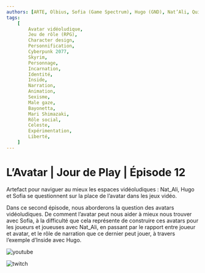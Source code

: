 ```yaml
---
authors: [ARTE, Olbius, Sofia (Game Spectrum), Hugo (GND), Nat’Ali, Quineapple]
tags:
    [
        Avatar vidéoludique,
        Jeu de rôle (RPG),
        Character design,
        Personnification,
        Cyberpunk 2077,
        Skyrim,
        Personnage,
        Incarnation,
        Identité,
        Inside,
        Narration,
        Animation,
        Sexisme,
        Male gaze,
        Bayonetta,
        Mari Shimazaki,
        Rôle social,
        Celeste,
        Expérimentation,
        Liberté,
    ]
---
```


# L’Avatar | Jour de Play | Épisode 12

Artefact pour naviguer au mieux les espaces vidéoludiques : Nat_Ali, Hugo et Sofia se questionnent sur la place de l’avatar dans les jeux vidéo.

Dans ce second épisode, nous aborderons la question des avatars vidéoludiques. De comment l’avatar peut nous aider à mieux nous trouver avec Sofia, à la difficulté que cela représente de construire ces avatars pour les joueurs et joueuses avec Nat_Ali, en passant par le rapport entre joueur et avatar, et le rôle de narration que ce dernier peut jouer, à travers l’exemple d’Inside avec Hugo.

![youtube](https://www.youtube.com/watch?v=7U9iYCfijvM)

![twitch](https://www.twitch.tv/videos/1187588591)

